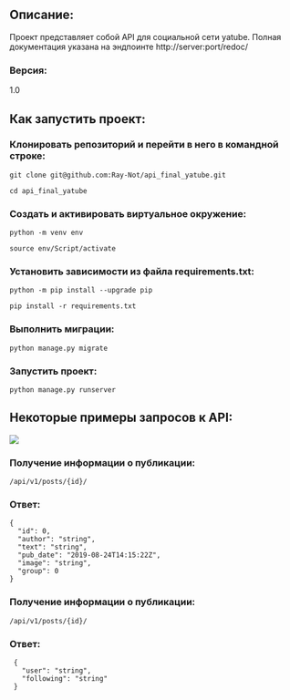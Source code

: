 ## Описание:
Проект представляет собой API для социальной сети yatube.
Полная документация указана на эндпоинте http://server:port/redoc/
### Версия:
1.0

## Как запустить проект:
### Клонировать репозиторий и перейти в него в командной строке:
```
git clone git@github.com:Ray-Not/api_final_yatube.git
```
```
cd api_final_yatube
```

### Cоздать и активировать виртуальное окружение:
```
python -m venv env
```
```
source env/Script/activate
```

### Установить зависимости из файла requirements.txt:
```
python -m pip install --upgrade pip
```
```
pip install -r requirements.txt
```

### Выполнить миграции:
```
python manage.py migrate
```

### Запустить проект:
```
python manage.py runserver
```

## Некоторые примеры запросов к API:
<img src="https://i.imgur.com/PouBDLR.jpg">

### Получение информации о публикации:

```
/api/v1/posts/{id}/
```

### Ответ:

```
{
  "id": 0,
  "author": "string",
  "text": "string",
  "pub_date": "2019-08-24T14:15:22Z",
  "image": "string",
  "group": 0
}
```

### Получение информации о публикации:

```
/api/v1/posts/{id}/
```

### Ответ:

```
 {
   "user": "string",
   "following": "string"
 }
```
